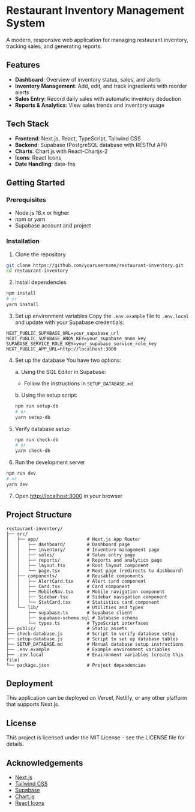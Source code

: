 # Restaurant Inventory Management System

A modern, responsive web application for managing restaurant inventory, tracking sales, and generating reports.

## Features

- **Dashboard**: Overview of inventory status, sales, and alerts
- **Inventory Management**: Add, edit, and track ingredients with reorder alerts
- **Sales Entry**: Record daily sales with automatic inventory deduction
- **Reports & Analytics**: View sales trends and inventory usage

## Tech Stack

- **Frontend**: Next.js, React, TypeScript, Tailwind CSS
- **Backend**: Supabase (PostgreSQL database with RESTful API)
- **Charts**: Chart.js with React-Chartjs-2
- **Icons**: React Icons
- **Date Handling**: date-fns

## Getting Started

### Prerequisites

- Node.js 18.x or higher
- npm or yarn
- Supabase account and project

### Installation

1. Clone the repository

```bash
git clone https://github.com/yourusername/restaurant-inventory.git
cd restaurant-inventory
```

2. Install dependencies

```bash
npm install
# or
yarn install
```

3. Set up environment variables
   Copy the `.env.example` file to `.env.local` and update with your Supabase credentials:

```
NEXT_PUBLIC_SUPABASE_URL=your_supabase_url
NEXT_PUBLIC_SUPABASE_ANON_KEY=your_supabase_anon_key
SUPABASE_SERVICE_ROLE_KEY=your_supabase_service_role_key
NEXT_PUBLIC_APP_URL=http://localhost:3000
```

4. Set up the database
   You have two options:

   a. Using the SQL Editor in Supabase:

   - Follow the instructions in `SETUP_DATABASE.md`

   b. Using the setup script:

   ```bash
   npm run setup-db
   # or
   yarn setup-db
   ```

5. Verify database setup

   ```bash
   npm run check-db
   # or
   yarn check-db
   ```

6. Run the development server

```bash
npm run dev
# or
yarn dev
```

7. Open [http://localhost:3000](http://localhost:3000) in your browser

## Project Structure

```
restaurant-inventory/
├── src/
│   ├── app/                  # Next.js App Router
│   │   ├── dashboard/        # Dashboard page
│   │   ├── inventory/        # Inventory management page
│   │   ├── sales/            # Sales entry page
│   │   ├── reports/          # Reports and analytics page
│   │   ├── layout.tsx        # Root layout component
│   │   └── page.tsx          # Root page (redirects to dashboard)
│   ├── components/           # Reusable components
│   │   ├── AlertCard.tsx     # Alert card component
│   │   ├── Card.tsx          # Card component
│   │   ├── MobileNav.tsx     # Mobile navigation component
│   │   ├── Sidebar.tsx       # Sidebar navigation component
│   │   └── StatCard.tsx      # Statistics card component
│   └── lib/                  # Utilities and types
│       ├── supabase.ts       # Supabase client
│       ├── supabase-schema.sql # Database schema
│       └── types.ts          # TypeScript interfaces
├── public/                   # Static assets
├── check-database.js         # Script to verify database setup
├── setup-database.js         # Script to set up database tables
├── SETUP_DATABASE.md         # Manual database setup instructions
├── .env.example              # Example environment variables
├── .env.local                # Environment variables (create this file)
└── package.json              # Project dependencies
```

## Deployment

This application can be deployed on Vercel, Netlify, or any other platform that supports Next.js.

## License

This project is licensed under the MIT License - see the LICENSE file for details.

## Acknowledgements

- [Next.js](https://nextjs.org/)
- [Tailwind CSS](https://tailwindcss.com/)
- [Supabase](https://supabase.io/)
- [Chart.js](https://www.chartjs.org/)
- [React Icons](https://react-icons.github.io/react-icons/)
